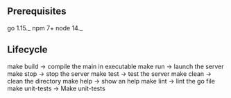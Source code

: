## Prerequisites

go 1.15._
npm 7+
node 14._

## Lifecycle

make build -> compile the main in executable
make run -> launch the server
make stop -> stop the server
make test -> test the server
make clean -> clean the directory
make help -> show an help
make lint -> lint the go file
make unit-tests -> Make unit-tests